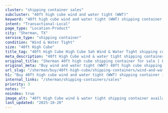 ```yaml
---
cluster: "shipping container sales"
subcluster: "40ft high cube wind and water tight (WWT)"
keyword: "40ft high cube wind and water tight (WWT) shipping container for sale Sherman, TX"
intent: "Transactional-Local"
page_type: "Location-Product"
city: "Sherman, TX"
service_type: "shipping container"
condition: "Wind & Water Tight"
size: "40ft High Cube"
title_tag: "40ft High Cube High Cube Sah Wind & Water Tight shipping container Sales in Sherman | LC Container"
meta_description: "40ft High Cube wind & water tight shipping container sales in Sherman. High cube containers with extra height. Fast delivery, competitive pricing. Serving shipping containers area. Quote ID: PB9. Call (214) 524-4168 for your free quote today."
original_title: "Sherman 40ft high cube shipping container for sale | LC"
original_meta: "Buy wind and water tight (WWT) 40ft high cube shipping container sale with local delivery in Sherman, TX. LC Container — local Since 2003. Request a fast quote today."
url_slug: "/sherman/buy/40ft-high-cube/shipping-containers/wind-and-water-tight-wwt"
h1: "Buy 40ft high cube wind and water tight (WWT) shipping container in Sherman"
internal_links: "/sherman/shipping-containers/sales"
priority: 3
notes: ""
noindex: true
image_alt: "40ft High Cube wind & water tight shipping container available for delivery in Sherman"
last_updated: "2025-10-20"
---
```


<!-- TODO: Add unique city/inventory copy, images, and internal links here. -->
